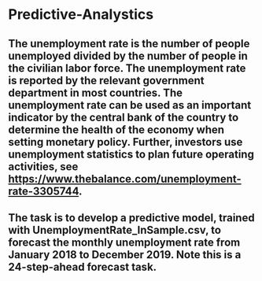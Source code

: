 # Predictive-Analystics
## The unemployment rate is the number of people unemployed divided by the number of people in the civilian labor force. The unemployment rate is reported by the relevant government department in most countries. The unemployment rate can be used as an important indicator by the central bank of the country to determine the health of the economy when setting monetary policy. Further, investors use unemployment statistics to plan future operating activities, see https://www.thebalance.com/unemployment-rate-3305744. 
## The task is to develop a predictive model, trained with UnemploymentRate_InSample.csv, to forecast the monthly unemployment rate from January 2018 to December 2019. Note this is a 24-step-ahead forecast task. 
